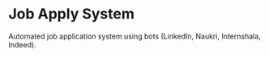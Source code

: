 # Job Apply System
Automated job application system using bots (LinkedIn, Naukri, Internshala, Indeed).